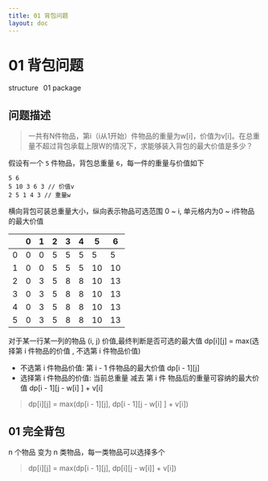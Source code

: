 ```yaml
---
title: 01 背包问题
layout: doc
---
```

# 01 背包问题
<el-divider />
<div style='display: flex;gap: 10px;'>
  <el-tag>structure</el-tag>
  <el-tag>01 package</el-tag>
</div>


## 问题描述

> 一共有N件物品，第i（i从1开始）件物品的重量为w[i]，价值为v[i]。在总重量不超过背包承载上限W的情况下，求能够装入背包的最大价值是多少？

假设有一个 `5` 件物品，背包总重量 `6`，每一件的重量与价值如下

```text
5 6
5 10 3 6 3 // 价值v
2 5 1 4 3 // 重量w
```
横向背包可装总重量大小，纵向表示物品可选范围 0 ~ i, 单元格内为0 ~ i件物品的最大价值

|     | 0   | 1   | 2   | 3   | 4   | 5   | 6   |
| --- | --- | --- | --- | --- | --- | --- | --- |
| 0   | 0   | 0   | 5   | 5   | 5   | 5   | 5   |
| 1   | 0   | 0   | 5   | 5   | 5   | 10  | 10  |
| 2   | 0   | 3   | 5   | 8   | 8   | 10  | 13  |
| 3   | 0   | 3   | 5   | 8   | 8   | 10  | 13  |
| 4   | 0   | 3   | 5   | 8   | 8   | 10  | 13  |
| 5   | 0   | 3   | 5   | 8   | 8   | 10  | 13  |

对于某一行某一列的物品 (i, j) 价值,最终判断是否可选的最大值 dp[i][j] = max(选择第 i 件物品的价值 , 不选第 i 件物品价值)
* 不选第 i 件物品价值: 第 i - 1 件物品的最大价值 dp[i - 1][j]
* 选择第 i 件物品的价值: 当前总重量 减去 第 i 件 物品后的重量可容纳的最大价值 dp[i - 1][j - w[i] ] + v[i]

> dp[i][j] = max(dp[i - 1][j], dp[i - 1][j - w[i] ] + v[i])

## 01 完全背包
n 个物品 变为 n 类物品，每一类物品可以选择多个
> dp[i][j] = max(dp[i - 1][j], dp[i][j - w[i]] + v[i])
